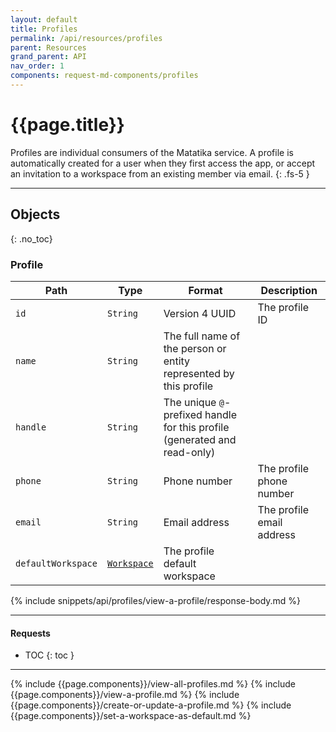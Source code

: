 ```yaml
---
layout: default
title: Profiles
permalink: /api/resources/profiles
parent: Resources
grand_parent: API
nav_order: 1
components: request-md-components/profiles
---
```


# {{page.title}}

Profiles are individual consumers of the Matatika service. A profile is automatically created for a user when they first access the app, or accept an invitation to a workspace from an existing member via email.
{: .fs-5 }

---

## Objects
{: .no_toc}

### Profile

Path | Type | Format | Description
---- | ---- | ------ | -----------
`id` | `String` | Version 4 UUID | The profile ID 
`name` | `String` | The full name of the person or entity represented by this profile
`handle` | `String` | The unique `@`-prefixed handle for this profile (generated and read-only)
`phone` | `String` | Phone number | The profile phone number
`email` | `String` | Email address | The profile email address
`defaultWorkspace` | [`Workspace`](workspaces#workspace) | The profile default workspace

{% include snippets/api/profiles/view-a-profile/response-body.md %}

---

#### Requests

- TOC
{: toc }

---

{% include {{page.components}}/view-all-profiles.md %}
{% include {{page.components}}/view-a-profile.md %}
{% include {{page.components}}/create-or-update-a-profile.md %}
{% include {{page.components}}/set-a-workspace-as-default.md %}
